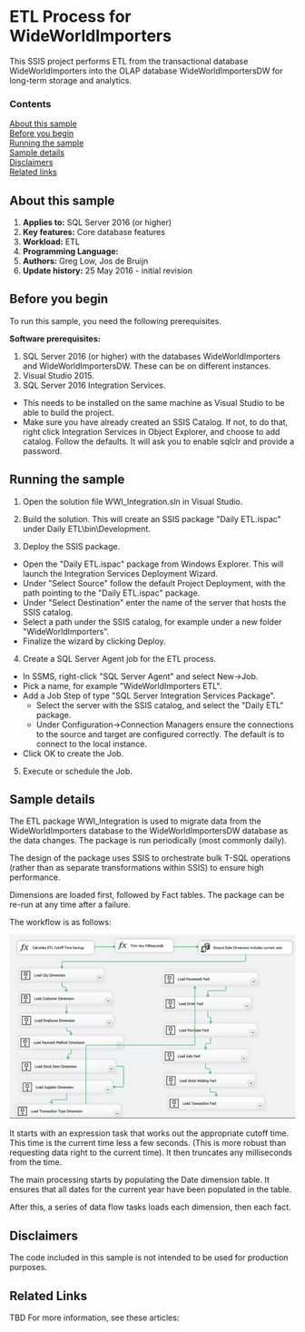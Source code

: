 # ETL Process for WideWorldImporters

This SSIS project performs ETL from the transactional database WideWorldImporters into the OLAP database WideWorldImportersDW for long-term storage and analytics.

### Contents

[About this sample](#about-this-sample)<br/>
[Before you begin](#before-you-begin)<br/>
[Running the sample](#run-this-sample)<br/>
[Sample details](#sample-details)<br/>
[Disclaimers](#disclaimers)<br/>
[Related links](#related-links)<br/>


<a name=about-this-sample></a>

## About this sample

<!-- Delete the ones that don't apply -->
1. **Applies to:** SQL Server 2016 (or higher)
1. **Key features:** Core database features
1. **Workload:** ETL
1. **Programming Language:**
1. **Authors:** Greg Low, Jos de Bruijn
1. **Update history:** 25 May 2016 - initial revision

<a name=before-you-begin></a>

## Before you begin

To run this sample, you need the following prerequisites.

**Software prerequisites:**

<!-- Examples -->
1. SQL Server 2016 (or higher) with the databases WideWorldImporters and WideWorldImportersDW. These can be on different instances.
2. Visual Studio 2015.
3. SQL Server 2016 Integration Services.
  - This needs to be installed on the same machine as Visual Studio to be able to build the project.
  - Make sure you have already created an SSIS Catalog. If not, to do that, right click Integration Services in Object Explorer, and choose to add catalog. Follow the defaults. It will ask you to enable sqlclr and provide a password.

<a name=run-this-sample></a>

## Running the sample

1. Open the solution file WWI_Integration.sln in Visual Studio.

2. Build the solution. This will create an SSIS package "Daily ETL.ispac" under Daily ETL\\bin\\Development.

3. Deploy the SSIS package.
  - Open the "Daily ETL.ispac" package from Windows Explorer. This will launch the Integration Services Deployment Wizard.
  - Under "Select Source" follow the default Project Deployment, with the path pointing to the "Daily ETL.ispac" package.
  - Under "Select Destination" enter the name of the server that hosts the SSIS catalog.
  - Select a path under the SSIS catalog, for example under a new folder "WideWorldImporters".
  - Finalize the wizard by clicking Deploy.

4. Create a SQL Server Agent job for the ETL process.
  - In SSMS, right-click "SQL Server Agent" and select New->Job.
  - Pick a name, for example "WideWorldImporters ETL".
  - Add a Job Step of type "SQL Server Integration Services Package".
    - Select the server with the SSIS catalog, and select the "Daily ETL" package.
    - Under Configuration->Connection Managers ensure the connections to the source and target are configured correctly. The default is to connect to the local instance.
  - Click OK to create the Job.

5. Execute or schedule the Job.

## Sample details

The ETL package WWI_Integration is used to migrate data from the WideWorldImporters database to the WideWorldImportersDW database as the data changes. The package is run periodically (most commonly daily).

The design of the package uses SSIS to orchestrate bulk T-SQL operations (rather than as separate transformations within SSIS) to ensure high performance.

Dimensions are loaded first, followed by Fact tables. The package can be re-run at any time after a failure.

The workflow is as follows:

![Alt text](/media/wide-world-importers-etl-workflow.png "WideWorldImporters ETL Workflow")

It starts with an expression task that works out the appropriate cutoff time. This time is the current time less a few seconds. (This is more robust than requesting data right to the current time). It then truncates any milliseconds from the time.

The main processing starts by populating the Date dimension table. It ensures that all dates for the current year have been populated in the table.

After this, a series of data flow tasks loads each dimension, then each fact.


<a name=disclaimers></a>

## Disclaimers
The code included in this sample is not intended to be used for production purposes.

<a name=related-links></a>

## Related Links
<!-- Links to more articles. Remember to delete "en-us" from the link path. -->
TBD
For more information, see these articles:
